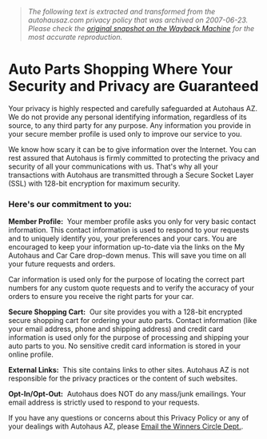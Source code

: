 > *The following text is extracted and transformed from the autohausaz.com privacy policy that was archived on 2007-06-23. Please check the [original snapshot on the Wayback Machine](https://web.archive.org/web/20070623052322id_/http%3A//www.autohausaz.com/html/privacystatement.html) for the most accurate reproduction.*

# Auto Parts Shopping Where Your Security and Privacy are Guaranteed

Your privacy is highly respected and carefully safeguarded at Autohaus AZ. We do not provide any personal identifying information, regardless of its source, to any third party for any purpose. Any information you provide in your secure member profile is used only to improve our service to you.  


We know how scary it can be to give information over the Internet. You can rest assured that Autohaus is firmly committed to protecting the privacy and security of all your communications with us. That's why all your transactions with Autohaus are transmitted through a Secure Socket Layer (SSL) with 128-bit encryption for maximum security.  


### Here's our commitment to you:

**Member Profile:**  Your member profile asks you only for very basic contact information. This contact information is used to respond to your requests and to uniquely identify you, your preferences and your cars. You are encouraged to keep your information up-to-date via the links on the My Autohaus and Car Care drop-down menus. This will save you time on all your future requests and orders.  


Car information is used only for the purpose of locating the correct part numbers for any custom quote requests and to verify the accuracy of your orders to ensure you receive the right parts for your car.  


**Secure Shopping Cart:**  Our site provides you with a 128-bit encrypted secure shopping cart for ordering your auto parts. Contact information (like your email address, phone and shipping address) and credit card information is used only for the purpose of processing and shipping your auto parts to you. No sensitive credit card information is stored in your online profile.  


**External Links:**  This site contains links to other sites. Autohaus AZ is not responsible for the privacy practices or the content of such websites.  


**Opt-In/Opt-Out:**  Autohaus does NOT do any mass/junk emailings. Your email address is strictly used to respond to your requests.  


If you have any questions or concerns about this Privacy Policy or any of your dealings with Autohaus AZ, please [Email the Winners Circle Dept.](mailto:winners@autohausaz.com).
